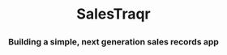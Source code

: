 # <p align="center">SalesTraqr</p>

### <p align="center">Building a simple, next generation sales records app</p>
